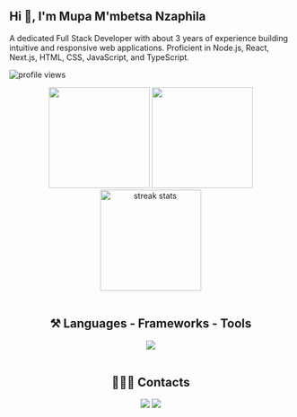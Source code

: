 
<h2>Hi 👋, I'm Mupa M'mbetsa Nzaphila</h2>

A dedicated Full Stack Developer with about 3 years of experience building intuitive and
responsive web applications. Proficient in Node.js, React, Next.js, HTML, CSS, JavaScript, and TypeScript.

<p align="left"> <img src="https://komarev.com/ghpvc/?username=Mupa1&label=Profile%20views&color=0e75b6&style=flat" alt="profile views" /> </p>

<div align="center">
  <img height="180em" src="https://github-readme-stats.vercel.app/api?username=Mupa1&show_icons=true&theme=tokyonight&include_all_commits=true&count_private=true" />
  <img height="180em" src="https://github-readme-stats.vercel.app/api/top-langs/?username=Mupa1&layout=compact&langs_count=6&theme=tokyonight" />
  <img height="180em" src="https://streak-stats.demolab.com/?user=Mupa1&count_private=true&theme=tokyonight&border_radius=10" alt="streak stats"/>
</div>

<br/>

<h2 align="center">⚒️ Languages - Frameworks - Tools</h2>

<div align="center">
    <img align="center" src="https://skillicons.dev/icons?i=react,nextjs,redux,tailwind,materialui,sass,html,css,js,ts,aws,figma,graphql,vite,webpack,vitest,jest,jquery,nodejs,postgres,rails" />
</div>

<br/>

<h2 align="center">👩🏽‍💻 Contacts </h2>

<div align="center">
  <a href="https://www.linkedin.com/in/mupa-nzaphila" target="_blank"><img src="https://img.shields.io/badge/LinkedIn-0077B5?style=for-the-badge&logo=linkedin&logoColor=white" target="_blank"></a>
  <a href = "mailto:mupasmail@gmail.com"><img src="https://img.shields.io/badge/Gmail-D14836?style=for-the-badge&logo=gmail&logoColor=white" target="_blank"></a>
</div>





